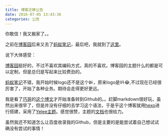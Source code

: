```yaml
---
title: 博客迁移公告
date: 2016-07-05 13:43:36
categories: 公告
---
```


你敢信！我又搬家了。。

之前在[博客园](http://www.cnblogs.com/madordie/)后来又去了[蚂蚁笔记](http://madordie.leanote.com)，最后吧，我就到了[这里](https://madordie.github.io)。

说下大体感受：

[博客园](http://www.cnblogs.com)挺好的，不过不喜欢其编码方式，真的不喜欢。博客园的主题什么的都是可以定制，但是总归是写起来比较费劲的。

[蚂蚁笔记](https://leanote.com)不错，我开始时候logo还不是这个<img src="http://7xvzwi.com1.z0.glb.clouddn.com/leanote_new_logo.png" width=15 alt="新logo">，原来logo是<img src="http://7xvzwi.com1.z0.glb.clouddn.com/leanote_old_logo.png" width=15 alt="旧logo" >😂,不过现在已经很厉害了，开始了各种业务。期待会走得更好更远。

我是看了[巧哥](http://blog.devtang.com)的[这个博文](http://blog.devtang.com/2012/02/10/setup-blog-based-on-github/)才开始准备转到Github的。。赶脚markdown很好玩，虽然出来很早了，但是并没有仔细的去学习这个语法，于是乎这个博客就用[hexo](https://hexo.io)进行搭建，采用了[Yelee主题](https://github.com/MOxFIVE/hexo-theme-yelee)。感觉很赞，主题的[文档](http://moxfive.coding.me/yelee/)也很给力。

虽然我还不知道怎么让百度收录我的Github，但是主要的是能尝试着自己想试试确没有尝试的事情！